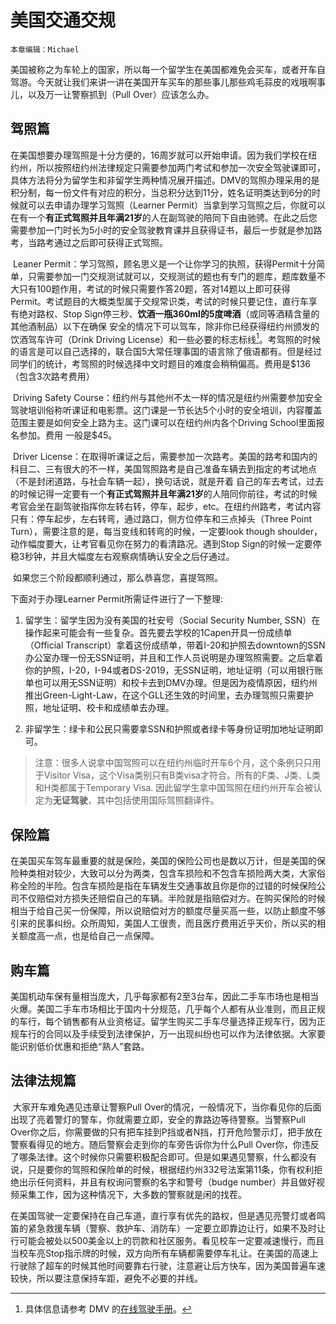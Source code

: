 # 美国交通交规

`本章编辑：Michael`

​		美国被称之为车轮上的国家，所以每一个留学生在美国都难免会买车，或者开车自驾游。今天就让我们来讲一讲在美国开车买车的那些事儿那些鸡毛蒜皮的戏哦啊事儿，以及万一让警察抓到（Pull Over）应该怎么办。

## 驾照篇

​		在美国想要办理驾照是十分方便的，16周岁就可以开始申请。因为我们学校在纽约州，所以按照纽约州法律规定只需要参加两门考试和参加一次安全驾驶课即可，具体方法将分为留学生和非留学生两种情况展开描述。DMV的驾照办理采用的是积分制，每一份文件有对应的积分，当总积分达到11分，姓名证明类达到6分的时候就可以去申请办理学习驾照（Learner Permit）当拿到学习驾照之后，你就可以在有一个**有正式驾照并且年满21岁**的人在副驾驶的陪同下自由驰骋。在此之后您需要参加一门时长为5小时的安全驾驶教育课并且获得证书，最后一步就是参加路考，当路考通过之后即可获得正式驾照。

​		Leaner Permit：学习驾照，顾名思义是一个让你学习的执照，获得Permit十分简单，只需要参加一门交规测试就可以，交规测试的题也有专门的题库，题库数量不大只有100题作用，考试的时候只需要作答20题，答对14题以上即可获得Permit。考试题目的大概类型属于交规常识类，考试的时候只要记住，直行车享有绝对路权、Stop Sign停三秒、**饮酒一瓶360ml的5度啤酒**（或同等酒精含量的其他酒制品）以下在确保 安全的情况下可以驾车，除非你已经获得纽约州颁发的饮酒驾车许可（Drink Driving License）和一些必要的标志标线[^1]。考驾照的时候的语言是可以自己选择的，联合国5大常任理事国的语言除了俄语都有。但是经过同学们的统计，考驾照的时候选择中文时题目的难度会稍稍偏高。费用是$136（包含3次路考费用）

​		Driving Safety Course：纽约州与其他州不太一样的情况是纽约州需要参加安全驾驶培训俗称听课证和电影票。这门课是一节长达5个小时的安全培训，内容覆盖范围主要是如何安全上路为主。这门课可以在纽约州内各个Driving School里面报名参加。费用 一般是$45。 

​		Driver License：在取得听课证之后，需要参加一次路考。美国的路考和国内的科目二、三有很大的不一样，美国驾照路考是自己准备车辆去到指定的考试地点（不是封闭道路，与社会车辆一起），换句话说，就是开着 自己的车去考试，过去的时候记得一定要有一个**有正式驾照并且年满21岁**的人陪同你前往，考试的时候考官会坐在副驾驶指挥你左转右转，停车，起步，etc。在纽约州路考，考试内容只有：停车起步，左右转弯，通过路口，侧方位停车和三点掉头（Three Point Turn），需要注意的是，每当变线和转弯的时候，一定要look though shoulder，动作幅度要大，让考官看见你在努力的看清路况。遇到Stop Sign的时候一定要停稳3秒钟，并且大幅度左右观察病情确认安全之后仔通过。

​		如果您三个阶段都顺利通过，那么恭喜您，喜提驾照。 

下面对于办理Learner Permit所需证件进行了一下整理:

1. 留学生：留学生因为没有美国的社安号（Social Security Number,  SSN）在操作起来可能会有一些复杂。首先要去学校的1Capen开具一份成绩单（Official Transcript）拿着这份成绩单，带着I-20和护照去downtown的SSN办公室办理一份无SSN证明，并且和工作人员说明是办理驾照需要。之后拿着你的护照，I-20，I-94或者DS-2019，无SSN证明，地址证明（可以用银行账单也可以用无SSN证明）和校卡去到DMV办理。但是因为疫情原因，纽约州推出Green-Light-Law，在这个GLL还生效的时间里，去办理驾照只需要护照，地址证明、校卡和成绩单去办理。

2. 非留学生：绿卡和公民只需要拿SSN和护照或者绿卡等身份证明加地址证明即可。 

> 注意：很多人说拿中国驾照可以在纽约州临时开车6个月，这个条例只只用于Visitor Visa，这个Visa类别只有B类visa才符合。所有的F类、J类、L类和H类都属于Temporary Visa. 因此留学生拿中国驾照在纽约州开车会被认定为**无证驾驶**，其中包括使用国际驾照翻译件。

## 保险篇

​		在美国买车驾车最重要的就是保险，美国的保险公司也是数以万计，但是美国的保险种类相对较少，大致可以分为两类，包含车损险和不包含车损险两大类，大家俗称全险的半险。包含车损险是指在车辆发生交通事故且你是你的过错的时候保险公司不仅赔偿对方损失还赔偿自己的车辆。半险就是指赔偿对方。在购买保险的时候相当于给自己买一份保障，所以说赔偿对方的额度尽量买高一些，以防止额度不够引来的民事纠纷。众所周知，美国人工很贵，而且医疗费用近乎天价，所以买的相关额度高一点，也是给自己一点保障。

## 购车篇

​		美国机动车保有量相当庞大，几乎每家都有2至3台车，因此二手车市场也是相当火爆。美国二手车市场相比于国内十分规范，几乎每个人都有从业准则，而且正规的车行，每个销售都有从业资格证。留学生购买二手车尽量选择正规车行，因为正规车行的合同以及手续受到法律保护，万一出现纠纷也可以作为法律依据。大家要能识别低价优惠和拒绝“熟人”套路。

## 法律法规篇

​		大家开车难免遇见违章让警察Pull Over的情况，一般情况下，当你看见你的后面出现了亮着警灯的警车，你就需要立即，安全的靠路边等待警察。当警察Pull Over你之后，你需要做的只有把车挂到P挡或者N挡，打开危险警示灯，把手放在警察看得见的地方。随后警察会走到你的车旁告诉你为什么Pull Over你，你违反了哪条法律。这个时候你只需要积极配合即可。但是如果遇见警察，什么都没有说，只是要你的驾照和保险单的时候，根据纽约州332号法案第11条，你有权利拒绝出示任何资料，并且有权询问警察的名字和警号（budge number）并且做好视频采集工作，因为这种情况下，大多数的警察就是闲的找茬。

​		在美国驾驶一定要保持在自己车道，直行享有优先的路权，但是遇见亮警灯或者鸣笛的紧急救援车辆（警察、救护车、消防车）一定要立即靠边让行，如果不及时让行可能会被处以500美金以上的罚款和社区服务。看见校车一定要减速慢行，而且当校车亮Stop指示牌的时候，双方向所有车辆都需要停车礼让。在美国的高速上行驶除了超车的时候其他时间要靠右行驶，注意避让后方快车，因为美国普遍车速较快，所以要注意保持车距，避免不必要的并线。

[^1]:具体信息请参考 DMV 的[在线驾驶手册](https://dmv.ny.gov/brochure/mv21.pdf)。